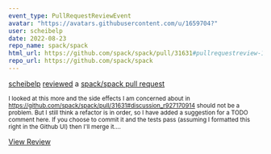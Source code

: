```yaml
---
event_type: PullRequestReviewEvent
avatar: "https://avatars.githubusercontent.com/u/1659704?"
user: scheibelp
date: 2022-08-23
repo_name: spack/spack
html_url: https://github.com/spack/spack/pull/31631#pullrequestreview-1081331403
repo_url: https://github.com/spack/spack
---
```


<a href='https://github.com/scheibelp' target='_blank'>scheibelp</a> <a href='https://github.com/spack/spack/pull/31631#pullrequestreview-1081331403' target='_blank'>reviewed</a> a <a href='https://github.com/spack/spack/pull/31631' target='_blank'>spack/spack pull request</a>

<small>I looked at this more and the side effects I am concerned about in https://github.com/spack/spack/pull/31631#discussion_r927170914 should not be a problem. But I still think a refactor is in order, so I have added a suggestion for a TODO comment here. If you choose to commit it and the tests pass (assuming I formatted this right in the Github UI) then I'll merge it....</small>

<a href='https://github.com/spack/spack/pull/31631#pullrequestreview-1081331403' target='_blank'>View Review</a>